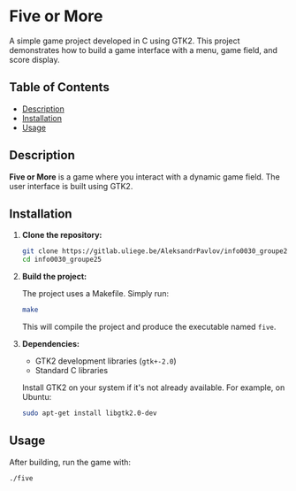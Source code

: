 # Five or More

A simple game project developed in C using GTK2. This project demonstrates how to build a game interface with a menu, game field, and score display.

## Table of Contents

- [Description](#description)
- [Installation](#installation)
- [Usage](#usage)

## Description

**Five or More** is a game where you interact with a dynamic game field. The user interface is built using GTK2.

## Installation

1. **Clone the repository:**

   ```bash
   git clone https://gitlab.uliege.be/AleksandrPavlov/info0030_groupe25.git
   cd info0030_groupe25
   ```

2. **Build the project:**

   The project uses a Makefile. Simply run:
   
   ```bash
   make
   ```

   This will compile the project and produce the executable named `five`.

3. **Dependencies:**

   - GTK2 development libraries (`gtk+-2.0`)
   - Standard C libraries

   Install GTK2 on your system if it's not already available. For example, on Ubuntu:

   ```bash
   sudo apt-get install libgtk2.0-dev
   ```

## Usage

After building, run the game with:

```bash
./five
```
